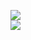 [![](https://img.shields.io/badge/Made%20With-Github%20Spray-lightgrey.svg?style=for-the-badge&logo=github)](https://github.com/Annihil/github-spray#26913)  
[![](https://i.imgur.com/2DrTn0Z.gif)](https://github.com/Annihil/github-spray)